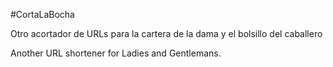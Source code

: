 #CortaLaBocha

Otro acortador de URLs para la cartera de la dama y el bolsillo del caballero

Another URL shortener for Ladies and Gentlemans.